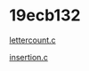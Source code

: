 # 19ecb132
[lettercount.c](https://github.com/saikrishnapeddinti/19ecb132/blob/main/01_letter_count.c)

[insertion.c](https://github.com/saikrishnapeddinti/19ecb132/blob/main/02_insertion_sort.c)


